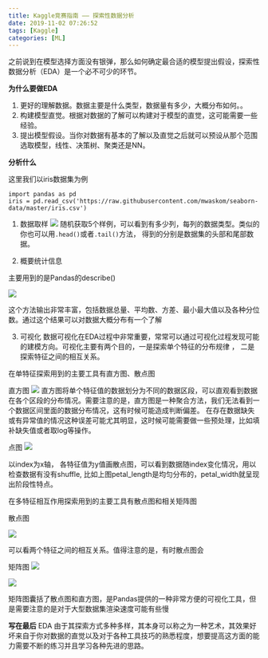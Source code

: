 ```yaml
---
title: Kaggle竞赛指南 —— 探索性数据分析
date: 2019-11-02 07:26:52
tags: [Kaggle]
categories: [ML]
---
```


之前说到在模型选择方面没有银弹，那么如何确定最合适的模型提出假设，探索性数据分析（EDA）是一个必不可少的环节。


**为什么要做EDA**
1. 更好的理解数据。数据主要是什么类型，数据量有多少，大概分布如何。。
2. 构建模型直觉。根据对数据的了解可以构建对于模型的直觉，这可能需要一些经验。
3. 提出模型假设。当你对数据有基本的了解以及直觉之后就可以预设从那个范围选取模型，线性、决策树、聚类还是NN。


**分析什么**

这里我们以iris数据集为例
```
import pandas as pd
iris = pd.read_csv('https://raw.githubusercontent.com/mwaskom/seaborn-data/master/iris.csv')
```

1. 数据取样
![](https://user-images.githubusercontent.com/1400357/91630420-34b1fe80-e9c9-11ea-83b4-5d5663def575.png)
随机获取5个样例，可以看到有多少列，每列的数据类型。类似的你也可以用`.head()`或者`.tail()`方法， 得到的分别是数据集的头部和尾部数据。

2. 概要统计信息

主要用到的是Pandas的describe()

![](https://user-images.githubusercontent.com/1400357/91630438-57441780-e9c9-11ea-993a-9185091a96d2.png)

这个方法输出非常丰富，包括数据总量、平均数、方差、最小最大值以及各种分位数。通过这个结果可以对数据大概分布有一个了解

3. 可视化
数据可视化在EDA过程中非常重要，常常可以通过可视化过程发现可能的建模方向。可视化主要有两个目的，一是探索单个特征的分布规律 ， 二是探索特征之间的相互关系。

在单特征探索用到的主要工具有直方图、散点图

直方图
![](https://user-images.githubusercontent.com/1400357/91630449-6e830500-e9c9-11ea-8ef4-885c3aa6749b.png)
直方图将单个特征值的数据划分为不同的数据区段，可以直观看到数据在各个区段的分布情况。需要注意的是，直方图是一种聚合方法，我们无法看到一个数据区间里面的数据分布情况，这有时候可能造成判断偏差。
在存在数据缺失或有异常值的情况这种误差可能尤其明显，这时候可能需要做一些预处理，比如填补缺失值或者取log等操作。

点图
![](https://user-images.githubusercontent.com/1400357/91630459-88244c80-e9c9-11ea-962d-875d46b5dd74.png)

以index为x轴， 各特征值为y值画散点图，可以看到数据随index变化情况，用以检查数据有没有shuffle, 比如上图petal_length是均匀分布的，petal_width就呈现出阶段性特点。

在多特征相互作用探索用到的主要工具有散点图和相关矩阵图

散点图

![](https://user-images.githubusercontent.com/1400357/91630475-9d997680-e9c9-11ea-8b6f-7890eed98338.png)

可以看两个特征之间的相互关系。值得注意的是，有时散点图会

矩阵图
![](https://user-images.githubusercontent.com/1400357/91630502-b73abe00-e9c9-11ea-9379-8ae1da7a2156.png)

![](https://user-images.githubusercontent.com/1400357/91630510-ce79ab80-e9c9-11ea-8074-5f8a9df13c2c.png)

矩阵图囊括了散点图和直方图，是Pandas提供的一种非常方便的可视化工具，但是需要注意的是对于大型数据集渲染速度可能有些慢


**写在最后**
EDA 由于其探索方式多种多样，其本身可以称之为一种艺术，其效果好坏来自于你对数据的直觉以及对于各种工具技巧的熟悉程度，想要提高这方面的能力需要不断的练习并且学习各种先进的思路。






